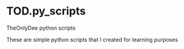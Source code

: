 # TOD.py_scripts
TheOnlyDee python scripts

These are simple python scripts that I created for learning purposes
